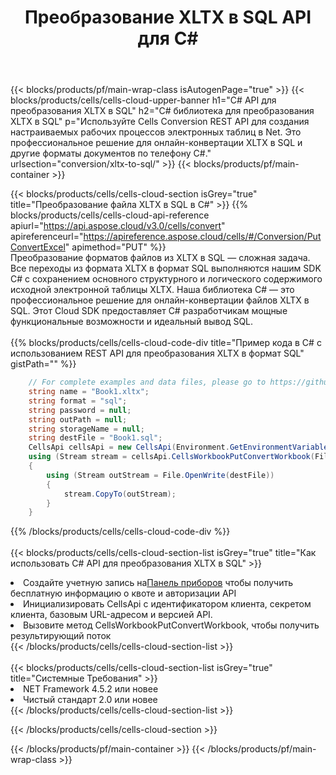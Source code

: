 ﻿---
title:  Преобразование XLTX в SQL API для C#
description: Использование Aspose.Cells Cloud SDK для C# для преобразования файла формата XLTX в файл формата SQL.
url: /ru/net/conversion/xltx-to-sql/
---
{{< blocks/products/pf/main-wrap-class isAutogenPage="true" >}}
{{< blocks/products/cells/cells-cloud-upper-banner h1="C# API для преобразования XLTX в SQL" h2="C# библиотека для преобразования XLTX в SQL" p="Используйте Cells Conversion REST API для создания настраиваемых рабочих процессов электронных таблиц в Net. Это профессиональное решение для онлайн-конвертации XLTX в SQL и другие форматы документов по телефону C#." urlsection="conversion/xltx-to-sql/" >}}
{{< blocks/products/pf/main-container >}}

{{< blocks/products/cells/cells-cloud-section isGrey="true" title="Преобразование файла XLTX в SQL в C#" >}}
{{% blocks/products/cells/cells-cloud-api-reference apiurl="https://api.aspose.cloud/v3.0/cells/convert" apireferenceurl="https://apireference.aspose.cloud/cells/#/Conversion/PutConvertExcel" apimethod="PUT" %}}
<br/>
Преобразование форматов файлов из XLTX в SQL — сложная задача. Все переходы из формата XLTX в формат SQL выполняются нашим SDK C# с сохранением основного структурного и логического содержимого исходной электронной таблицы XLTX. Наша библиотека C# — это профессиональное решение для онлайн-конвертации файлов XLTX в SQL. Этот Cloud SDK предоставляет C# разработчикам мощные функциональные возможности и идеальный вывод SQL.
<br/>
<br/>
{{% blocks/products/cells/cells-cloud-code-div title="Пример кода в C# с использованием REST API для преобразования XLTX в формат SQL" gistPath="" %}}
 
```cs
    // For complete examples and data files, please go to https://github.com/aspose-cells-cloud/aspose-cells-cloud-dotnet/
    string name = "Book1.xltx";
    string format = "sql";
    string password = null;
    string outPath = null;
    string storageName = null;
    string destFile = "Book1.sql";
    CellsApi cellsApi = new CellsApi(Environment.GetEnvironmentVariable("ProductClientId"), Environment.GetEnvironmentVariable("ProductClientSecret"));
    using (Stream stream = cellsApi.CellsWorkbookPutConvertWorkbook(File.OpenRead(name), format, password, outPath, storageName))
    {
        using (Stream outStream = File.OpenWrite(destFile))
        {
            stream.CopyTo(outStream);
        }
    }
```
 
{{% /blocks/products/cells/cells-cloud-code-div %}}
<br/>
<br/>
{{< blocks/products/cells/cells-cloud-section-list isGrey="true" title="Как использовать C# API для преобразования XLTX в SQL" >}}
<li> Создайте учетную запись на<a href="https://dashboard.aspose.cloud/">Панель приборов</a> чтобы получить бесплатную информацию о квоте и авторизации API</li>
<li>Инициализировать CellsApi с идентификатором клиента, секретом клиента, базовым URL-адресом и версией API.</li>
<li>Вызовите метод CellsWorkbookPutConvertWorkbook, чтобы получить результирующий поток</li>
{{< /blocks/products/cells/cells-cloud-section-list >}}
<br/>
<br/>
{{< blocks/products/cells/cells-cloud-section-list isGrey="true" title="Системные Требования" >}}
<li>NET Framework 4.5.2 или новее</li>
<li>Чистый стандарт 2.0 или новее</li>
{{< /blocks/products/cells/cells-cloud-section-list >}}

{{< /blocks/products/cells/cells-cloud-section >}}

{{< /blocks/products/pf/main-container >}}
{{< /blocks/products/pf/main-wrap-class >}}
